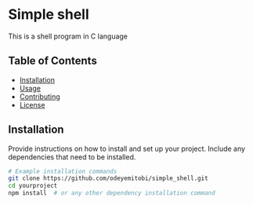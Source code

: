 # Simple shell

This is a shell program in C language

## Table of Contents
- [Installation](#installation)
- [Usage](#usage)
- [Contributing](#contributing)
- [License](#license)

## Installation

Provide instructions on how to install and set up your project. Include any dependencies that need to be installed.

```bash
# Example installation commands
git clone https://github.com/odeyemitobi/simple_shell.git
cd yourproject
npm install  # or any other dependency installation command

